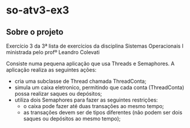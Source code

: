 # so-atv3-ex3

## Sobre o projeto

Exercício 3 da 3ª lista de exercícios da disciplina Sistemas Operacionais I ministrada pelo profº Leandro Colevati

Consiste numa pequena aplicação que usa Threads e Semaphores. A aplicação realiza as seguintes ações:
* cria uma subclasse de Thread chamada ThreadConta;
* simula um caixa eletronico, permitindo que cada conta (ThreadConta) possa realizar saques ou depósitos;
* utiliza dois Semaphores para fazer as seguintes restrições:
    * o caixa pode fazer até duas transações ao mesmo tempo;
    * as transações devem ser de tipos diferentes (não podem ser dois saques ou depósitos ao mesmo tempo);
